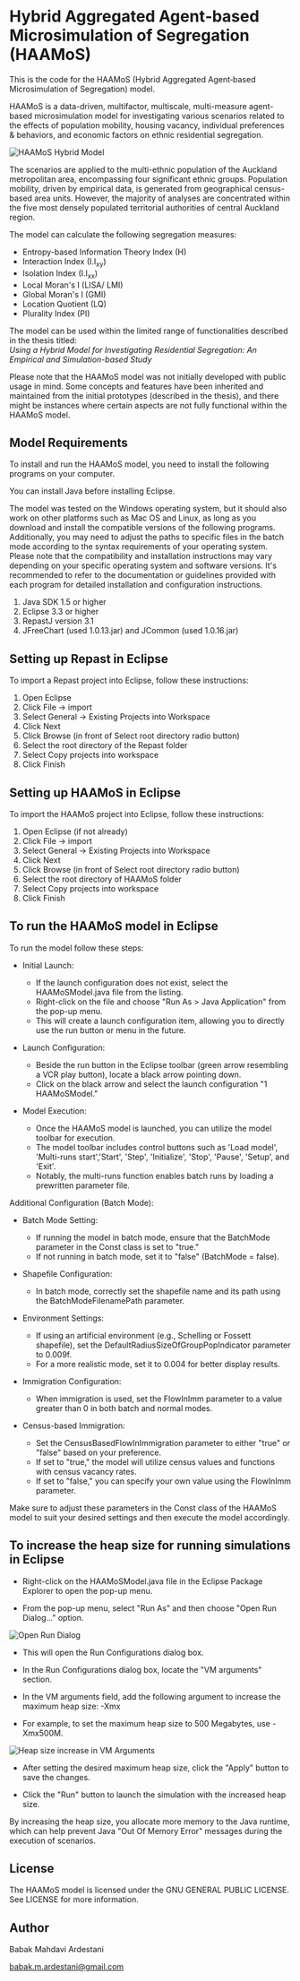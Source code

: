 # Hybrid Aggregated Agent‐based Microsimulation of Segregation (HAAMoS)

This is the code for the HAAMoS (Hybrid Aggregated Agent‐based Microsimulation of Segregation) model.

HAAMoS is a data-driven, multifactor, multiscale, multi-measure agent-based microsimulation model for investigating various scenarios related to the effects of population mobility, housing vacancy, individual preferences & behaviors, and economic factors on ethnic residential segregation.

![HAAMoS Hybrid Model](./Images/HAAMoS.png)

The scenarios are applied to the multi-ethnic population of the Auckland metropolitan area, encompassing four significant ethnic groups. Population mobility, driven by empirical data, is generated from geographical census-based area units. However, the majority of analyses are concentrated within the five most densely populated territorial authorities of central Auckland region.

The model can calculate the following segregation measures:

- Entropy-based Information Theory Index (H)
- Interaction Index (I.I<sub>xy</sub>)
- Isolation Index (I.I<sub>xx</sub>)
- Local Moran's I (LISA/ LMI)
- Global Moran's I (GMI)
- Location Quotient (LQ)
- Plurality Index (PI)

The model can be used within the limited range of functionalities described in the thesis titled:  
*Using a Hybrid Model for Investigating Residential Segregation: An Empirical and Simulation-based Study*

Please note that the HAAMoS model was not initially developed with public usage in mind. Some concepts and features have been inherited and maintained from the initial prototypes (described in the thesis), and there might be instances where certain aspects are not fully functional within the HAAMoS model.

## Model Requirements

To install and run the HAAMoS model, you need to install the following programs on your computer. 

You can install Java before installing Eclipse. 

The model was tested on the Windows operating system, but it should also work on other platforms such as Mac OS and Linux, as long as you download and install the compatible versions of the following programs. Additionally, you may need to adjust the paths to specific files in the batch mode according to the syntax requirements of your operating system. Please note that the compatibility and installation instructions may vary depending on your specific operating system and software versions. It's recommended to refer to the documentation or guidelines provided with each program for detailed installation and configuration instructions.

1)	Java SDK 1.5 or higher
2)	Eclipse 3.3 or higher
3)	RepastJ version 3.1
4)  JFreeChart (used 1.0.13.jar) and JCommon (used 1.0.16.jar)

## Setting up Repast in Eclipse

To import a Repast project into Eclipse, follow these instructions:

1.	Open Eclipse
2.	Click File -> import 
3.	Select General -> Existing Projects into Workspace
4.	Click Next
5.	Click Browse (in front of Select root directory radio button) 
6.	Select the root directory of the Repast folder
7.	Select Copy projects into workspace 
8.	Click Finish

## Setting up HAAMoS in Eclipse

To import the HAAMoS project into Eclipse, follow these instructions:

1.	Open Eclipse (if not already)
2.	Click File -> import 
3.	Select General -> Existing Projects into Workspace
4.	Click Next
5.	Click Browse (in front of Select root directory radio button) 
6.	Select the root directory of HAAMoS folder
7.	Select Copy projects into workspace 
8.	Click Finish

## To run the HAAMoS model in Eclipse

To run the model follow these steps:

- Initial Launch:

    - If the launch configuration does not exist, select the HAAMoSModel.java file from the listing.
    - Right-click on the file and choose "Run As > Java Application" from the pop-up menu.
    - This will create a launch configuration item, allowing you to directly use the run button or menu in the future.

- Launch Configuration:

    - Beside the run button in the Eclipse toolbar (green arrow resembling a VCR play button), locate a black arrow pointing down.
    - Click on the black arrow and select the launch configuration "1 HAAMoSModel."

- Model Execution:

    - Once the HAAMoS model is launched, you can utilize the model toolbar for execution.
    - The model toolbar includes control buttons such as 'Load model', 'Multi-runs start','Start', 'Step', 'Initialize', 'Stop', 'Pause', 'Setup', and 'Exit'.
    - Notably, the multi-runs function enables batch runs by loading a prewritten parameter file.


Additional Configuration (Batch Mode):

- Batch Mode Setting:
    - If running the model in batch mode, ensure that the BatchMode parameter in the Const class is set to "true."
    - If not running in batch mode, set it to "false" (BatchMode = false).

- Shapefile Configuration:
    - In batch mode, correctly set the shapefile name and its path using the BatchModeFilenamePath parameter.

- Environment Settings:
    - If using an artificial environment (e.g., Schelling or Fossett shapefile), set the DefaultRadiusSizeOfGroupPopIndicator parameter to 0.009f.
    - For a more realistic mode, set it to 0.004 for better display results.

- Immigration Configuration:
    - When immigration is used, set the FlowInImm parameter to a value greater than 0 in both batch and normal modes.

- Census-based Immigration:
    - Set the CensusBasedFlowInImmigration parameter to either "true" or "false" based on your preference.
    - If set to "true," the model will utilize census values and functions with census vacancy rates.
    - If set to "false," you can specify your own value using the FlowInImm parameter.

Make sure to adjust these parameters in the Const class of the HAAMoS model to suit your desired settings and then execute the model accordingly.

## To increase the heap size for running simulations in Eclipse


- Right-click on the HAAMoSModel.java file in the Eclipse Package Explorer to open the pop-up menu.

- From the pop-up menu, select "Run As" and then choose "Open Run Dialog..." option.

![Open Run Dialog](./Images/open-run-dialog.png)

- This will open the Run Configurations dialog box.

- In the Run Configurations dialog box, locate the "VM arguments" section.

- In the VM arguments field, add the following argument to increase the maximum heap size:
    -Xmx<maximum heap size>

- For example, to set the maximum heap size to 500 Megabytes, use -Xmx500M.

![Heap size increase in VM Arguments](./Images/vm-argument.png)

- After setting the desired maximum heap size, click the "Apply" button to save the changes.

- Click the "Run" button to launch the simulation with the increased heap size.

By increasing the heap size, you allocate more memory to the Java runtime, which can help prevent Java "Out Of Memory Error" messages during the execution of scenarios.


## License

The HAAMoS model is licensed under the GNU GENERAL PUBLIC LICENSE. See LICENSE for more information.


## Author 

Babak Mahdavi Ardestani

babak.m.ardestani@gmail.com